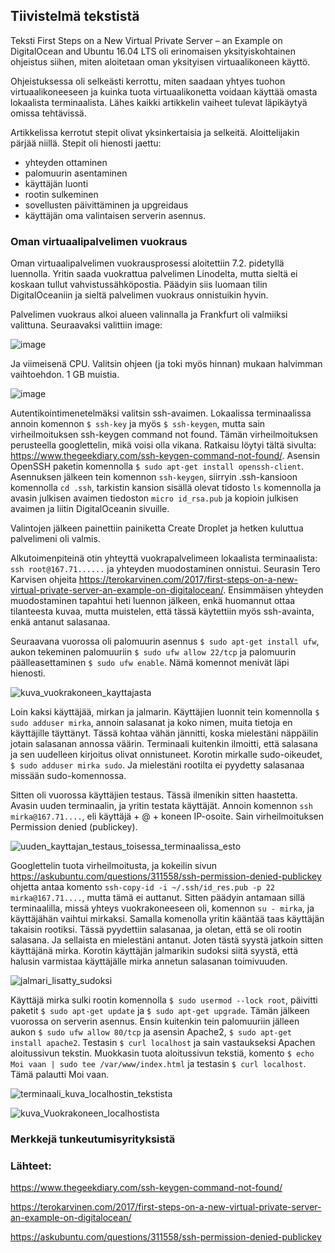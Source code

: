 ## Tiivistelmä tekstistä 

Teksti First Steps on a New Virtual Private Server – an Example on DigitalOcean and Ubuntu 16.04 LTS oli erinomaisen yksityiskohtainen ohjeistus siihen, miten aloitetaan oman yksityisen virtuaalikoneen käyttö. 

Ohjeistuksessa oli selkeästi kerrottu, miten saadaan yhtyes tuohon virtuaalikoneeseen ja kuinka tuota virtuaalikonetta voidaan käyttää omasta lokaalista terminaalista. Lähes kaikki artikkelin vaiheet tulevat läpikäytyä omissa tehtävissä. 

Artikkelissa kerrotut stepit olivat yksinkertaisia ja selkeitä. Aloittelijakin pärjää niillä. Stepit oli hienosti jaettu: 
- yhteyden ottaminen
- palomuurin asentaminen
- käyttäjän luonti 
- rootin sulkeminen
- sovellusten päivittäminen ja upgreidaus
- käyttäjän oma valintaisen serverin asennus. 

### Oman virtuaalipalvelimen vuokraus 

Oman virtuaalipalvelimen vuokrausprosessi aloitettiin 7.2. pidetyllä luennolla. Yritin saada vuokrattua palvelimen Linodelta, mutta sieltä ei koskaan tullut vahvistussähköpostia. 
Päädyin siis luomaan tilin DigitalOceaniin ja sieltä palvelimen vuokraus onnistuikin hyvin. 

Palvelimen vuokraus alkoi alueen valinnalla ja Frankfurt oli valmiiksi valittuna. Seuraavaksi valittiin image: 

![image](https://user-images.githubusercontent.com/82024427/217592390-913ee5e3-3ed2-40bc-86fc-aefd32a0b27a.png)

Ja viimeisenä CPU. Valitsin ohjeen (ja toki myös hinnan) mukaan halvimman vaihtoehdon. 1 GB muistia. 

![image](https://user-images.githubusercontent.com/82024427/217593049-9fcbbf9c-d6c6-49a3-80d9-84c66e3e928b.png)

Autentikointimenetelmäksi valitsin ssh-avaimen. Lokaalissa terminaalissa annoin komennon `$ ssh-key` ja myös `$ ssh-keygen`, mutta sain virheilmoituksen ssh-keygen command not found. Tämän virheilmoituksen perusteella googlettelin, mikä voisi olla vikana. Ratkaisu löytyi tältä sivulta: https://www.thegeekdiary.com/ssh-keygen-command-not-found/. Asensin OpenSSH paketin komennolla `$ sudo apt-get install openssh-client`. Asennuksen jälkeen tein komennon `ssh-keygen`, siirryin .ssh-kansioon komennolla `cd .ssh`, tarkistin kansion sisällä olevat tidosto `ls` komennolla ja avasin julkisen avaimen tiedoston `micro id_rsa.pub` ja kopioin julkisen avaimen ja liitin DigitalOceanin sivuille. 

Valintojen jälkeen painettiin painiketta Create Droplet ja hetken kuluttua palvelimeni oli valmis. 

Alkutoimenpiteinä otin yhteyttä vuokrapalvelimeen lokaalista terminaalista: `ssh root@167.71......` ja yhteyden muodostaminen onnistui. 
Seurasin Tero Karvisen ohjeita https://terokarvinen.com/2017/first-steps-on-a-new-virtual-private-server-an-example-on-digitalocean/. Ensimmäisen yhteyden muodostaminen tapahtui heti luennon jälkeen, enkä huomannut ottaa tilanteesta kuvaa, mutta muistelen, että tässä käytettiin myös ssh-avainta, enkä antanut salasanaa. 

Seuraavana vuorossa oli palomuurin asennus `$ sudo apt-get install ufw`, aukon tekeminen palomuuriin `$ sudo ufw allow 22/tcp` ja palomuurin päälleasettaminen `$ sudo ufw enable`. Nämä komennot menivät läpi hienosti. 

![kuva_vuokrakoneen_kayttajasta](https://user-images.githubusercontent.com/82024427/217602169-fc6bf39f-e4ff-4561-9c12-67d0a5414778.png)

Loin kaksi käyttäjää, mirkan ja jalmarin. Käyttäjien luonnit tein komennolla `$ sudo adduser mirka`, annoin salasanat ja koko nimen, muita tietoja en käyttäjille täyttänyt. Tässä kohtaa vähän jännitti, koska mielestäni näppäilin jotain salasanan annossa väärin. Terminaali kuitenkin ilmoitti, että salasana ja sen uudelleen kirjoitus olivat onnistuneet. Korotin mirkalle sudo-oikeudet, `$ sudo adduser mirka sudo`. Ja mielestäni rootilta ei pyydetty salasanaa missään sudo-komennossa. 

Sitten oli vuorossa käyttäjien testaus. Tässä ilmenikin sitten haastetta. Avasin uuden terminaalin, ja yritin testata käyttäjät. Annoin komennon `ssh mirka@167.71....`, eli käyttäjä + @ + koneen IP-osoite. Sain virheilmoituksen Permission denied (publickey). 

![uuden_kayttajan_testaus_toisessa_terminaalissa_esto](https://user-images.githubusercontent.com/82024427/217608297-f7e71527-0dd8-4b9c-b7bd-3b3bd09c806f.png)

Googlettelin tuota virheilmoitusta, ja kokeilin sivun https://askubuntu.com/questions/311558/ssh-permission-denied-publickey ohjetta antaa komento 
`ssh-copy-id -i ~/.ssh/id_res.pub -p 22 mirka@167.71....`, mutta tämä  ei auttanut. Sitten päädyin antamaan sillä terminaalilla, missä yhteys vuokrakoneeseen oli, komennon `su - mirka`, ja käyttäjähän vaihtui mirkaksi. Samalla komenolla yritin kääntää taas käyttäjän takaisin rootiksi. Tässä pyydettiin salasanaa, ja oletan, että se oli rootin salasana. Ja sellaista en mielestäni antanut. Joten tästä syystä jatkoin sitten käyttäjänä mirka. Korotin käyttäjän jalmarikin sudoksi  siitä syystä, että halusin varmistaa käyttäjälle mirka annetun salasanan toimivuuden. 

![jalmari_lisatty_sudoksi](https://user-images.githubusercontent.com/82024427/217606171-d260cb46-af08-447d-9025-5d0115108c81.png)

Käyttäjä mirka sulki rootin komennolla `$ sudo usermod --lock root`, päivitti paketit `$ sudo apt-get update` ja `$ sudo apt-get upgrade`. Tämän jälkeen vuorossa on serverin asennus. Ensin kuitenkin tein palomuuriin jälleen aukon `$ sudo ufw allow 80/tcp` ja asensin Apache2, `$ sudo apt-get install apache2`. Testasin `$ curl localhost` ja sain vastaukseksi Apachen aloitussivun tekstin. Muokkasin tuota aloitussivun tekstiä, komento `$ echo Moi vaan | sudo tee /var/www/index.html` ja testasin `$ curl localhost`. Tämä palautti Moi vaan. 

![terminaali_kuva_localhostin_tekstista](https://user-images.githubusercontent.com/82024427/217608028-ca77dde3-005e-4a8b-8497-3cb65dae7975.png)

![kuva_Vuokrakoneen_localhostista](https://user-images.githubusercontent.com/82024427/217608069-9eecc6bd-9f5c-4482-b63b-2e1e59ff9f08.png)

### Merkkejä tunkeutumisyrityksistä 




### Lähteet: 

https://www.thegeekdiary.com/ssh-keygen-command-not-found/

https://terokarvinen.com/2017/first-steps-on-a-new-virtual-private-server-an-example-on-digitalocean/

https://askubuntu.com/questions/311558/ssh-permission-denied-publickey






